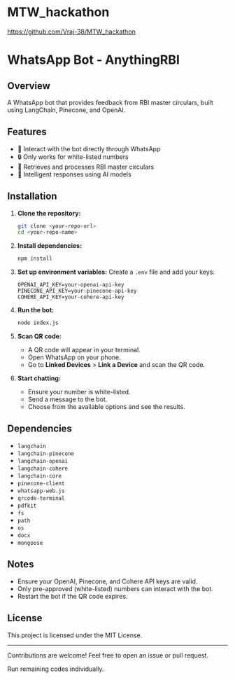 # MTW_hackathon

https://github.com/Vraj-38/MTW_hackathon

# WhatsApp Bot - AnythingRBI

## Overview
A WhatsApp bot that provides feedback from RBI master circulars, built using LangChain, Pinecone, and OpenAI.

## Features
- 📲 Interact with the bot directly through WhatsApp
- 🔒 Only works for white-listed numbers
- 📄 Retrieves and processes RBI master circulars
- 🤖 Intelligent responses using AI models

## Installation

1. **Clone the repository:**
   ```bash
   git clone <your-repo-url>
   cd <your-repo-name>
   ```

2. **Install dependencies:**
   ```bash
   npm install
   ```

3. **Set up environment variables:**
   Create a `.env` file and add your keys:
   ```
   OPENAI_API_KEY=your-openai-api-key
   PINECONE_API_KEY=your-pinecone-api-key
   COHERE_API_KEY=your-cohere-api-key
   ```

4. **Run the bot:**
   ```bash
   node index.js
   ```

5. **Scan QR code:**
   - A QR code will appear in your terminal.
   - Open WhatsApp on your phone.
   - Go to **Linked Devices** > **Link a Device** and scan the QR code.

6. **Start chatting:**
   - Ensure your number is white-listed.
   - Send a message to the bot.
   - Choose from the available options and see the results.

## Dependencies
- `langchain`
- `langchain-pinecone`
- `langchain-openai`
- `langchain-cohere`
- `langchain-core`
- `pinecone-client`
- `whatsapp-web.js`
- `qrcode-terminal`
- `pdfkit`
- `fs`
- `path`
- `os`
- `docx`
- `mongoose`

## Notes
- Ensure your OpenAI, Pinecone, and Cohere API keys are valid.
- Only pre-approved (white-listed) numbers can interact with the bot.
- Restart the bot if the QR code expires.

## License
This project is licensed under the MIT License.

---

Contributions are welcome! Feel free to open an issue or pull request.

Run remaining codes individually.

